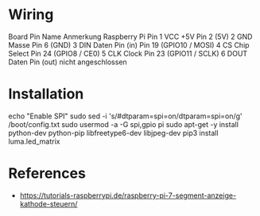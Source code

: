 # Wiring

Board Pin	Name	Anmerkung	Raspberry Pi Pin
1	VCC	+5V	Pin 2 (5V)
2	GND	Masse	Pin 6 (GND)
3	DIN	Daten Pin (in)	Pin 19 (GPIO10 / MOSI)
4	CS	Chip Select	Pin 24 (GPIO8 / CE0)
5	CLK	Clock	Pin 23 (GPIO11 / SCLK)
6	DOUT	Daten Pin (out)	nicht angeschlossen

# Installation

echo "Enable SPI"
sudo sed -i 's/\#dtparam=spi=on/dtparam=spi=on/g' /boot/config.txt
sudo usermod -a -G spi,gpio pi
sudo apt-get -y install python-dev python-pip libfreetype6-dev libjpeg-dev
pip3 install luma.led_matrix

# References
- https://tutorials-raspberrypi.de/raspberry-pi-7-segment-anzeige-kathode-steuern/